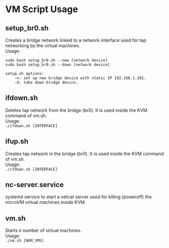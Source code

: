 # VM Script Usage
## setup_br0.sh
Creates a bridge network linked to a network interface used for tap networking by the virtual machines.  
Usage:  
```
sudo bash setup_br0.sh --new [network device]
sudo bash setup_br0.sh --down [network device]

setup.sh options:
    -n: set up new bridge device with static IP 192.168.1.201.
    -d: take down bridge device.
```  
## ifdown.sh
Deletes tap network from the bridge (br0). It is used inside the KVM command of vm.sh.  
Usage:  
`./ifdown.sh [INTERFACE]`  

## ifup.sh
Creates tap network in the bridge (br0). It is used inside the KVM command of vm.sh.  
Usage:  
`./ifdown.sh [INTERFACE]`  

## nc-server.service
systemd service to start a netcat server used for killing (poweroff) the microVM virtual machines inside KVM.  

## vm.sh 
Starts _n_ number of virtual machines.  
Usage:  
`./vm.sh [NUM_VMS]`  